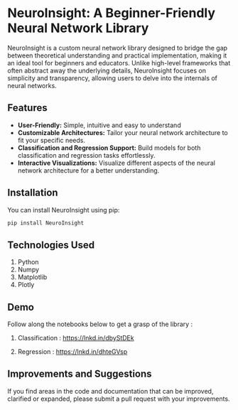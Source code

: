 # NeuroInsight: A Beginner-Friendly Neural Network Library

NeuroInsight is a custom neural network library designed to bridge the gap between theoretical understanding and practical implementation, making it an ideal tool for beginners and educators. Unlike high-level frameworks that often abstract away the underlying details, NeuroInsight focuses on simplicity and transparency, allowing users to delve into the internals of neural networks.

## Features

- **User-Friendly:** Simple, intuitive and easy to understand
- **Customizable Architectures:** Tailor your neural network architecture to fit your specific needs.
- **Classification and Regression Support:** Build models for both classification and regression tasks effortlessly.
- **Interactive Visualizations:** Visualize different aspects of the neural network architecture for a better understanding.


## Installation

You can install NeuroInsight using pip:

```bash
pip install NeuroInsight
```

## Technologies Used

1. Python
2. Numpy
3. Matplotlib
4. Plotly

## Demo

Follow along the notebooks below to get a grasp of the library :

1. Classification : https://lnkd.in/dbyStDEk

2. Regression : https://lnkd.in/dhteGVsp

## Improvements and Suggestions

If you find areas in the code and documentation that can be improved, clarified or expanded, please submit a pull request with your improvements.